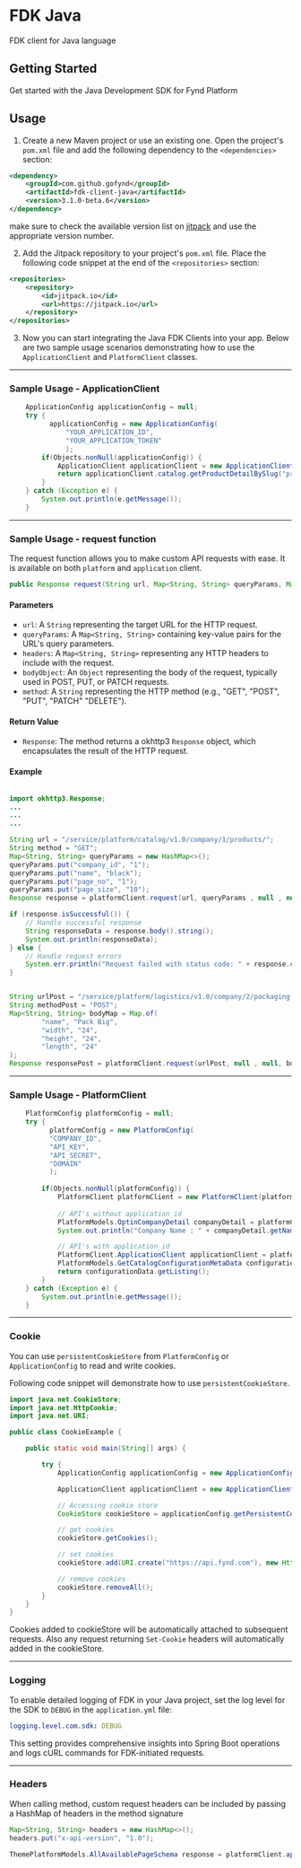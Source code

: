 # FDK Java

FDK client for Java language

## Getting Started

Get started with the Java Development SDK for Fynd Platform

## Usage



1. Create a new Maven project or use an existing one. Open the project's `pom.xml` file and add the following dependency to the `<dependencies>` section:

```xml
<dependency>
    <groupId>com.github.gofynd</groupId>
    <artifactId>fdk-client-java</artifactId>
    <version>3.1.0-beta.6</version>
</dependency>
```

make sure to check the available version list on [jitpack](https://jitpack.io/#gofynd/fdk-client-java) and use the appropriate version number.

2. Add the Jitpack repository to your project's `pom.xml` file. Place the following code snippet at the end of the `<repositories>` section:

```xml
<repositories>
    <repository>
        <id>jitpack.io</id>
        <url>https://jitpack.io</url>
    </repository>
</repositories>
```

3. Now you can start integrating the Java FDK Clients into your app. Below are two sample usage scenarios demonstrating how to use the `ApplicationClient` and `PlatformClient` classes.



---

### Sample Usage - ApplicationClient

```java
    ApplicationConfig applicationConfig = null;
    try {
          applicationConfig = new ApplicationConfig(
              "YOUR_APPLICATION_ID",
              "YOUR_APPLICATION_TOKEN"
              );
        if(Objects.nonNull(applicationConfig)) {
            ApplicationClient applicationClient = new ApplicationClient(applicationConfig);
            return applicationClient.catalog.getProductDetailBySlug("product-slug");
        }
    } catch (Exception e) {
        System.out.println(e.getMessage());
    }
```

---

### Sample Usage - request function

The request function allows you to make custom API requests with ease. It is available on both `platform` and `application` client.

```java
public Response request(String url, Map<String, String> queryParams, Map<String, String> headers, Object bodyObject, String method) throws IOException
```

#### Parameters

-   `url`: A `String` representing the target URL for the HTTP request.
-   `queryParams`: A `Map<String, String>` containing key-value pairs for the URL's query parameters.
-   `headers`: A `Map<String, String>` representing any HTTP headers to include with the request.
-   `bodyObject`: An `Object` representing the body of the request, typically used in POST, PUT, or PATCH requests.
-   `method`: A `String` representing the HTTP method (e.g., "GET", "POST", "PUT", "PATCH" "DELETE").

#### Return Value

-   `Response`: The method returns a okhttp3 `Response` object, which encapsulates the result of the HTTP request. 

#### Example

```java

import okhttp3.Response;
...
...
...

String url = "/service/platform/catalog/v1.0/company/1/products/";
String method = "GET";
Map<String, String> queryParams = new HashMap<>();
queryParams.put("company_id", "1");
queryParams.put("name", "black");
queryParams.put("page_no", "1");
queryParams.put("page_size", "10");
Response response = platformClient.request(url, queryParams , null , null, method);

if (response.isSuccessful()) {
    // Handle successful response
    String responseData = response.body().string();
    System.out.println(responseData);
} else {
    // Handle request errors
    System.err.println("Request failed with status code: " + response.code());
}


String urlPost = "/service/platform/logistics/v1.0/company/2/packaging-materials";
String methodPost = "POST";
Map<String, String> bodyMap = Map.of(
        "name", "Pack Big",
        "width", "24",
        "height", "24",
        "length", "24"
);
Response responsePost = platformClient.request(urlPost, null , null, bodyMap , methodPost);

```

---

### Sample Usage - PlatformClient

```java
    PlatformConfig platformConfig = null;
    try {
          platformConfig = new PlatformConfig(
          "COMPANY_ID",
          "API_KEY",
          "API_SECRET",
          "DOMAIN"
          );
        
        if(Objects.nonNull(platformConfig)) {
            PlatformClient platformClient = new PlatformClient(platformConfig); 
            
            // API's without application_id
            PlatformModels.OptinCompanyDetail companyDetail = platformClient.catalog.getCompanyDetail();
            System.out.println("Company Name : " + companyDetail.getName() );

            // API's with application_id
            PlatformClient.ApplicationClient applicationClient = platformClient.application("APPLICATION_ID");
            PlatformModels.GetCatalogConfigurationMetaData configurationData =  applicationClient.catalog.getCatalogConfiguration();
            return configurationData.getListing();
        }
    } catch (Exception e) {
        System.out.println(e.getMessage());
    }
```

---

### Cookie

You can use `persistentCookieStore` from `PlatformConfig` or `ApplicationConfig` to read and write cookies.

Following code snippet will demonstrate how to use `persistentCookieStore`.

```java
import java.net.CookieStore;
import java.net.HttpCookie;
import java.net.URI;

public class CookieExample {

    public static void main(String[] args) {

        try {
            ApplicationConfig applicationConfig = new ApplicationConfig("APPLICATION_ID", "APPLICATION_TOKEN");

            ApplicationClient applicationClient = new ApplicationClient(applicationConfig);

            // Accessing cookie store
            CookieStore cookieStore = applicationConfig.getPersistentCookieStore();

            // get cookies
            cookieStore.getCookies();

            // set cookies
            cookieStore.add(URI.create("https://api.fynd.com"), new HttpCookie("f.session", "<COOKIE>"));

            // remove cookies
            cookieStore.removeAll();
        }
    }
}
```

Cookies added to cookieStore will be automatically attached to subsequent requests. Also any request returning `Set-Cookie` headers will automatically added in the cookieStore.

---

### Logging

To enable detailed logging of FDK in your Java project, set the log level for the SDK to `DEBUG` in the `application.yml` file:

```yaml
logging.level.com.sdk: DEBUG
```

This setting provides comprehensive insights into Spring Boot operations and logs cURL commands for FDK-initiated requests.

---

### Headers

When calling method, custom request headers can be included by passing a HashMap of headers in the method signature

```java
Map<String, String> headers = new HashMap<>();
headers.put("x-api-version", "1.0");

ThemePlatformModels.AllAvailablePageSchema response = platformClient.application(applicationId).theme.getAllPages("<THEME_ID>", headers);
```




